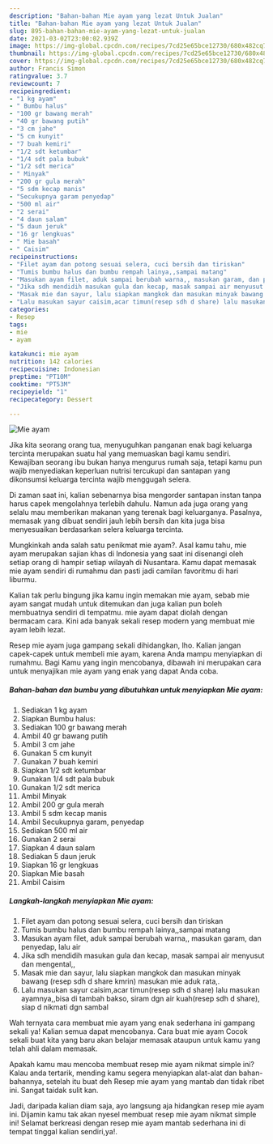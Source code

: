 ```yaml
---
description: "Bahan-bahan Mie ayam yang lezat Untuk Jualan"
title: "Bahan-bahan Mie ayam yang lezat Untuk Jualan"
slug: 895-bahan-bahan-mie-ayam-yang-lezat-untuk-jualan
date: 2021-03-02T23:00:02.939Z
image: https://img-global.cpcdn.com/recipes/7cd25e65bce12730/680x482cq70/mie-ayam-foto-resep-utama.jpg
thumbnail: https://img-global.cpcdn.com/recipes/7cd25e65bce12730/680x482cq70/mie-ayam-foto-resep-utama.jpg
cover: https://img-global.cpcdn.com/recipes/7cd25e65bce12730/680x482cq70/mie-ayam-foto-resep-utama.jpg
author: Francis Simon
ratingvalue: 3.7
reviewcount: 7
recipeingredient:
- "1 kg ayam"
- " Bumbu halus"
- "100 gr bawang merah"
- "40 gr bawang putih"
- "3 cm jahe"
- "5 cm kunyit"
- "7 buah kemiri"
- "1/2 sdt ketumbar"
- "1/4 sdt pala bubuk"
- "1/2 sdt merica"
- " Minyak"
- "200 gr gula merah"
- "5 sdm kecap manis"
- "Secukupnya garam penyedap"
- "500 ml air"
- "2 serai"
- "4 daun salam"
- "5 daun jeruk"
- "16 gr lengkuas"
- " Mie basah"
- " Caisim"
recipeinstructions:
- "Filet ayam dan potong sesuai selera, cuci bersih dan tiriskan"
- "Tumis bumbu halus dan bumbu rempah lainya,,sampai matang"
- "Masukan ayam filet, aduk sampai berubah warna,, masukan garam, dan penyedap, lalu air"
- "Jika sdh mendidih masukan gula dan kecap, masak sampai air menyusut dan mengental,,"
- "Masak mie dan sayur, lalu siapkan mangkok dan masukan minyak bawang (resep sdh d share kmrin) masukan mie aduk rata,."
- "Lalu masukan sayur caisim,acar timun(resep sdh d share) lalu masukan ayamnya,,bisa di tambah bakso, siram dgn air kuah(resep sdh d share), siap d nikmati dgn sambal"
categories:
- Resep
tags:
- mie
- ayam

katakunci: mie ayam 
nutrition: 142 calories
recipecuisine: Indonesian
preptime: "PT10M"
cooktime: "PT53M"
recipeyield: "1"
recipecategory: Dessert

---
```



![Mie ayam](https://img-global.cpcdn.com/recipes/7cd25e65bce12730/680x482cq70/mie-ayam-foto-resep-utama.jpg)

Jika kita seorang orang tua, menyuguhkan panganan enak bagi keluarga tercinta merupakan suatu hal yang memuaskan bagi kamu sendiri. Kewajiban seorang ibu bukan hanya mengurus rumah saja, tetapi kamu pun wajib menyediakan keperluan nutrisi tercukupi dan santapan yang dikonsumsi keluarga tercinta wajib menggugah selera.

Di zaman  saat ini, kalian sebenarnya bisa mengorder santapan instan tanpa harus capek mengolahnya terlebih dahulu. Namun ada juga orang yang selalu mau memberikan makanan yang terenak bagi keluarganya. Pasalnya, memasak yang dibuat sendiri jauh lebih bersih dan kita juga bisa menyesuaikan berdasarkan selera keluarga tercinta. 



Mungkinkah anda salah satu penikmat mie ayam?. Asal kamu tahu, mie ayam merupakan sajian khas di Indonesia yang saat ini disenangi oleh setiap orang di hampir setiap wilayah di Nusantara. Kamu dapat memasak mie ayam sendiri di rumahmu dan pasti jadi camilan favoritmu di hari liburmu.

Kalian tak perlu bingung jika kamu ingin memakan mie ayam, sebab mie ayam sangat mudah untuk ditemukan dan juga kalian pun boleh membuatnya sendiri di tempatmu. mie ayam dapat diolah dengan bermacam cara. Kini ada banyak sekali resep modern yang membuat mie ayam lebih lezat.

Resep mie ayam juga gampang sekali dihidangkan, lho. Kalian jangan capek-capek untuk membeli mie ayam, karena Anda mampu menyiapkan di rumahmu. Bagi Kamu yang ingin mencobanya, dibawah ini merupakan cara untuk menyajikan mie ayam yang enak yang dapat Anda coba.

<!--inarticleads1-->

##### Bahan-bahan dan bumbu yang dibutuhkan untuk menyiapkan Mie ayam:

1. Sediakan 1 kg ayam
1. Siapkan  Bumbu halus:
1. Sediakan 100 gr bawang merah
1. Ambil 40 gr bawang putih
1. Ambil 3 cm jahe
1. Gunakan 5 cm kunyit
1. Gunakan 7 buah kemiri
1. Siapkan 1/2 sdt ketumbar
1. Gunakan 1/4 sdt pala bubuk
1. Gunakan 1/2 sdt merica
1. Ambil  Minyak
1. Ambil 200 gr gula merah
1. Ambil 5 sdm kecap manis
1. Ambil Secukupnya garam, penyedap
1. Sediakan 500 ml air
1. Gunakan 2 serai
1. Siapkan 4 daun salam
1. Sediakan 5 daun jeruk
1. Siapkan 16 gr lengkuas
1. Siapkan  Mie basah
1. Ambil  Caisim




<!--inarticleads2-->

##### Langkah-langkah menyiapkan Mie ayam:

1. Filet ayam dan potong sesuai selera, cuci bersih dan tiriskan
1. Tumis bumbu halus dan bumbu rempah lainya,,sampai matang
1. Masukan ayam filet, aduk sampai berubah warna,, masukan garam, dan penyedap, lalu air
1. Jika sdh mendidih masukan gula dan kecap, masak sampai air menyusut dan mengental,,
1. Masak mie dan sayur, lalu siapkan mangkok dan masukan minyak bawang (resep sdh d share kmrin) masukan mie aduk rata,.
1. Lalu masukan sayur caisim,acar timun(resep sdh d share) lalu masukan ayamnya,,bisa di tambah bakso, siram dgn air kuah(resep sdh d share), siap d nikmati dgn sambal




Wah ternyata cara membuat mie ayam yang enak sederhana ini gampang sekali ya! Kalian semua dapat mencobanya. Cara buat mie ayam Cocok sekali buat kita yang baru akan belajar memasak ataupun untuk kamu yang telah ahli dalam memasak.

Apakah kamu mau mencoba membuat resep mie ayam nikmat simple ini? Kalau anda tertarik, mending kamu segera menyiapkan alat-alat dan bahan-bahannya, setelah itu buat deh Resep mie ayam yang mantab dan tidak ribet ini. Sangat taidak sulit kan. 

Jadi, daripada kalian diam saja, ayo langsung aja hidangkan resep mie ayam ini. Dijamin kamu tak akan nyesel membuat resep mie ayam nikmat simple ini! Selamat berkreasi dengan resep mie ayam mantab sederhana ini di tempat tinggal kalian sendiri,ya!.

